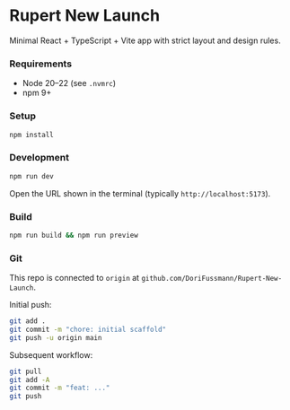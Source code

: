 # Rupert New Launch

Minimal React + TypeScript + Vite app with strict layout and design rules.

### Requirements
- Node 20–22 (see `.nvmrc`)
- npm 9+

### Setup
```bash
npm install
```

### Development
```bash
npm run dev
```
Open the URL shown in the terminal (typically `http://localhost:5173`).

### Build
```bash
npm run build && npm run preview
```

### Git
This repo is connected to `origin` at `github.com/DoriFussmann/Rupert-New-Launch`.

Initial push:
```bash
git add .
git commit -m "chore: initial scaffold"
git push -u origin main
```

Subsequent workflow:
```bash
git pull
git add -A
git commit -m "feat: ..."
git push
```
